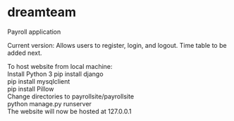 # dreamteam
Payroll application

Current version: Allows users to register, login, and logout. Time table to be added next. 

To host website from local machine: </br>
Install Python 3
pip install django </br>
pip install mysqlclient <br>
pip install Pillow <br>
Change directories to payrollsite/payrollsite <br>
python manage.py runserver </br>
The website will now be hosted at 127.0.0.1 <br>

